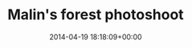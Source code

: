 ---
title:		"Malin's forest photoshoot"
type:		"photos"
mediatype:		"upload"
location:		"Berlin, Germany"
date:		"2014-04-19 18:18:09+00:00"
album:		"people"
filename:		"norwegian-actress-forest-shoot.md"
series:		"unicorns"
cl_public_id:		"people/norwegian-actress-forest-shoot"
cl_version:		1497005493
format:		"tiff"
bytes:		2285596
width:		810
height:		1440
colours:
- "#354406"
- "#5C7028"
- "#735E36"
- "#423A1A"
- "#4F630C"
- "#CBC2B5"
- "#434B18"
- "#626926"
- "#C38D69"
- "#865B3B"
- "#6B662D"
- "#372B08"
- "#59640B"
- "#BE9868"
- "#B9B9AC"
exposure_mode:		"Auto"
program:		"Program AE"
aperture:		"2.8"
focal_length:		"90.0 mm"
iso:		"100"
shutter_speed:		"1/125"
metering:		"Multi-segment"
flash:		"Off, Did not fire"
white_balance:		"As Shot"
colour_temp:		"6300"
has_crop:		"false"
orientation:		"Horizontal (normal)"
camera_model:		"NIKON D800"
lens_info:		"70-200mm f/2.8"
artist: "Matt Finucane"
x_resolution:		"300"
y_resolution:		"300"
---